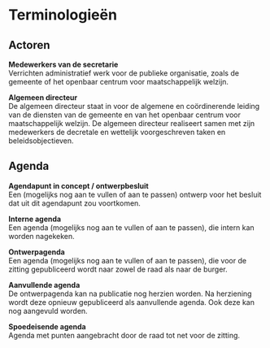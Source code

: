 # Terminologieën

## Actoren

**Medewerkers van de secretarie**  
Verrichten administratief werk voor de publieke organisatie, zoals de gemeente of het openbaar centrum voor maatschappelijk welzijn.

**Algemeen directeur**  
De algemeen directeur staat in voor de algemene en coördinerende leiding van de diensten van de gemeente en van het openbaar centrum voor maatschappelijk welzijn. De algemeen directeur realiseert samen met zijn medewerkers de decretale en wettelijk voorgeschreven taken en beleidsobjectieven.

## Agenda

**Agendapunt in concept / ontwerpbesluit**  
Een \(mogelijks nog aan te vullen of aan te passen\) ontwerp voor het besluit dat uit dit agendapunt zou voortkomen.

**Interne agenda**  
Een agenda \(mogelijks nog aan te vullen of aan te passen\), die intern kan worden nagekeken.

**Ontwerpagenda**  
Een agenda \(mogelijks nog aan te vullen of aan te passen\), die voor de zitting gepubliceerd wordt naar zowel de raad als naar de burger.

**Aanvullende agenda**  
De ontwerpagenda kan na publicatie nog herzien worden. Na herziening wordt deze opnieuw gepubliceerd als aanvullende agenda. Ook deze kan nog aangevuld worden.

**Spoedeisende agenda**  
Agenda met punten aangebracht door de raad tot net voor de zitting.

